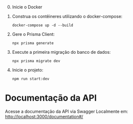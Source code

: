 
0. Inicie o Docker

1. Construa os contêineres utilizando o docker-compose:

   ```shell
   docker-compose up -d --build
   ```

2. Gere o Prisma Client:

   ```shell
   npx prisma generate
   ```

3. Execute a primeira migração do banco de dados:

   ```shell
   npx prisma migrate dev
   ```

4. Inicie o projeto:
   ```shell
   npm run start:dev
   ```

# Documentação da API
Acesse a documentação da API via Swagger Localmente em:
[http://localhost:3000/documentation#/](http://localhost:3000/documentation#/)
